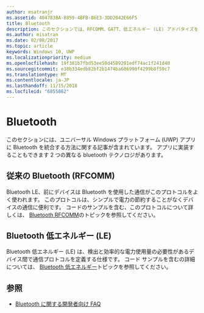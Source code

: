 ```yaml
---
author: msatranjr
ms.assetid: 404783BA-8859-4BFB-86E3-3DD2042E66F5
title: Bluetooth
description: このセクションでは、RFCOMM、GATT、低エネルギー (LE) アドバタイズを使う方法を含め、ユニバーサル Windows プラットフォーム (UWP) アプリに Bluetooth を統合する方法に関する記事を取り上げています。
ms.author: misatran
ms.date: 02/08/2017
ms.topic: article
keywords: Windows 10, UWP
ms.localizationpriority: medium
ms.openlocfilehash: 19f381b7fbd53ee50d4589201edf74ac1f241d40
ms.sourcegitcommit: e38b334edb82bf2b1474ba686990f4299b8f59c7
ms.translationtype: MT
ms.contentlocale: ja-JP
ms.lasthandoff: 11/15/2018
ms.locfileid: "6855862"
---
```

# <a name="bluetooth"></a>Bluetooth
このセクションには、ユニバーサル Windows プラットフォーム (UWP) アプリに Bluetooth を統合する方法に関する記事が含まれています。 アプリに実装することもできます 2 つの異なる bluetooth テクノロジがあります。

## <a name="classic-bluetooth-rfcomm"></a>従来の Bluetooth (RFCOMM)
Bluetooth LE、前にデバイスは Bluetooth を使用した通信がこのプロトコルをよく使われます。 このプロトコルは、シンプルで電力の節約することがなくデバイスの通信に便利です。 コードのサンプルを含む、このプロトコルについて詳しくは、 [Bluetooth RFCOMM](send-or-receive-files-with-rfcomm.md)のトピックを参照してください。

## <a name="bluetooth-low-energy-le"></a>Bluetooth 低エネルギー (LE)
Bluetooth 低エネルギー (LE) は、検出と効率的な電力使用量の必要性があるデバイス間で通信プロトコルを定義する仕様です。 コード サンプルを含むの詳細については、 [Bluetooth 低エネルギー](bluetooth-low-energy-overview.md)トピックを参照してください。

## <a name="see-also"></a>参照
- [Bluetooth に関する開発者向け FAQ](bluetooth-dev-faq.md)